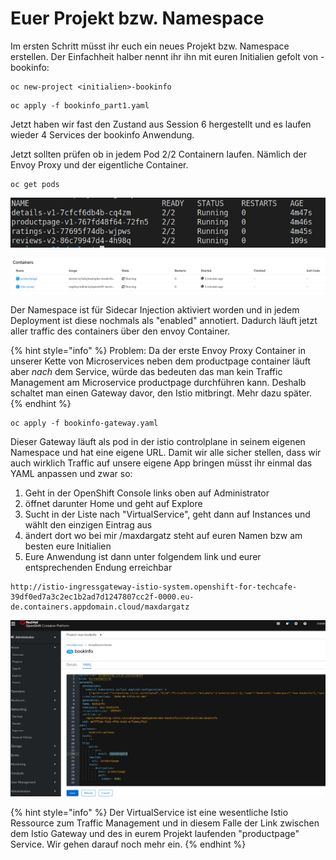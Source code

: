 # Euer Projekt bzw. Namespace

Im ersten Schritt müsst ihr euch ein neues Projekt bzw. Namespace erstellen. Der Einfachheit halber nennt ihr ihn mit euren Initialien gefolt von -bookinfo:

```text
oc new-project <initialien>-bookinfo
```

```text
oc apply -f bookinfo_part1.yaml
```

Jetzt haben wir fast den Zustand aus Session 6 hergestellt und es laufen wieder 4 Services der bookinfo Anwendung.

Jetzt sollten prüfen ob in jedem Pod 2/2 Containern laufen. Nämlich der Envoy Proxy und der eigentliche Container.

```text
oc get pods
```

![](../../../.gitbook/assets/image%20%2891%29.png)

![](../../../.gitbook/assets/image%20%2889%29.png)

Der Namespace ist für Sidecar Injection aktiviert worden und in jedem Deployment ist diese nochmals als "enabled" annotiert. Dadurch läuft jetzt aller traffic des containers über den envoy Container.

{% hint style="info" %}
Problem: Da der erste Envoy Proxy Container in unserer Kette von Microservices neben dem productpage container läuft aber _nach_ dem Service, würde das bedeuten das man kein Traffic Management am Microservice productpage durchführen kann. Deshalb schaltet man einen Gateway davor, den Istio mitbringt. Mehr dazu später.
{% endhint %}

```text
oc apply -f bookinfo-gateway.yaml
```

Dieser Gateway läuft als pod in der istio controlplane in seinem eigenen Namespace und hat eine eigene URL. Damit wir alle sicher stellen, dass wir auch wirklich Traffic auf unsere eigene App bringen müsst ihr einmal das YAML anpassen und zwar so:

1. Geht in der OpenShift Console links oben auf Administrator
2. öffnet darunter Home und geht auf Explore
3. Sucht in der Liste nach "VirtualService", geht dann auf Instances und wählt den einzigen Eintrag aus
4. ändert dort wo bei mir /maxdargatz steht auf euren Namen bzw am besten eure Initialien
5. Eure Anwendung ist dann unter folgendem link und eurer entsprechenden Endung erreichbar 

```text
http://istio-ingressgateway-istio-system.openshift-for-techcafe-39df0ed7a3c2ec1b2ad7d1247807cc2f-0000.eu-de.containers.appdomain.cloud/maxdargatz
```

![](../../../.gitbook/assets/image%20%2883%29.png)

{% hint style="info" %}
Der VirtualService ist eine wesentliche Istio Ressource zum Traffic Management und in diesem Falle der Link zwischen dem Istio Gateway und des in eurem Projekt laufenden "productpage" Service. Wir gehen darauf noch mehr ein.
{% endhint %}

